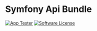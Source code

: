 # Symfony Api Bundle

[![App Tester](https://github.com/cesurapp/api-bundle/actions/workflows/testing.yaml/badge.svg)](https://github.com/cesurapp/api-bundle/actions/workflows/testing.yaml)
[![Software License](https://img.shields.io/badge/license-MIT-brightgreen.svg?logo=Unlicense)](LICENSE.md)

